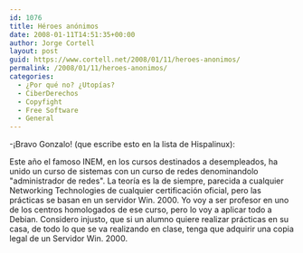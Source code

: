 ```yaml
---
id: 1076
title: Héroes anónimos
date: 2008-01-11T14:51:35+00:00
author: Jorge Cortell
layout: post
guid: https://www.cortell.net/2008/01/11/heroes-anonimos/
permalink: /2008/01/11/heroes-anonimos/
categories:
  - ¿Por qué no? ¿Utopías?
  - CiberDerechos
  - Copyfight
  - Free Software
  - General
---
```

-¡Bravo Gonzalo! (que escribe esto en la lista de Hispalinux):

Este año el famoso INEM, en los cursos destinados a desempleados, ha unido un curso de sistemas con un curso de redes denominandolo "administrador de redes". La teorí­a es la de siempre, parecida a cualquier Networking Technologies de cualquier certificación oficial, pero las prácticas se basan en un servidor Win. 2000. Yo voy a ser profesor en uno de los centros homologados de ese curso, pero lo voy a aplicar todo a Debian. Considero injusto, que si un alumno quiere realizar prácticas en su casa, de todo lo que se va realizando en clase, tenga que adquirir una copia legal de un Servidor Win. 2000.